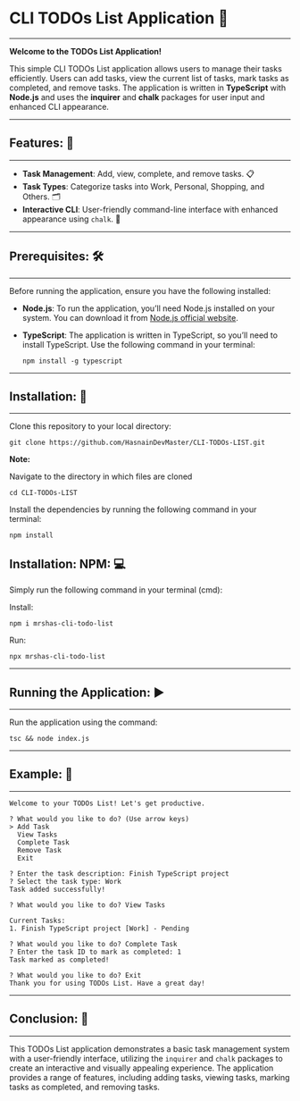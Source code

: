 # CLI TODOs List Application 📝
_______________________________
**Welcome to the TODOs List Application!**

This simple CLI TODOs List application allows users to manage their tasks efficiently. Users can add tasks, view the current list of tasks, mark tasks as completed, and remove tasks. The application is written in **TypeScript** with **Node.js** and uses the **inquirer** and **chalk** packages for user input and enhanced CLI appearance.
_______________
## Features: 🌟
_______________
- **Task Management**: Add, view, complete, and remove tasks. 📋
- **Task Types**: Categorize tasks into Work, Personal, Shopping, and Others. 🗂️
- **Interactive CLI**: User-friendly command-line interface with enhanced appearance using `chalk`. 🎨
____________________
## Prerequisites: 🛠️
____________________
Before running the application, ensure you have the following installed:

- **Node.js**: To run the application, you’ll need Node.js installed on your system. You can download it from [Node.js official website](https://nodejs.org).
- **TypeScript**: The application is written in TypeScript, so you’ll need to install TypeScript. Use the following command in your terminal:

  ```
  npm install -g typescript
  ```
___________________
## Installation: 🚀
___________________
Clone this repository to your local directory:

```
git clone https://github.com/HasnainDevMaster/CLI-TODOs-LIST.git
```

**Note:**

Navigate to the directory in which files are cloned

```
cd CLI-TODOs-LIST
```

Install the dependencies by running the following command in your terminal:

```
npm install
```

## Installation: NPM: 💻

Simply run the following command in your terminal (cmd):

Install:

```
npm i mrshas-cli-todo-list
```

Run:

```
npx mrshas-cli-todo-list
```
______________________________
## Running the Application: ▶️
______________________________
Run the application using the command:

```
tsc && node index.js
```
______________
## Example: 📝
______________
```plaintext
Welcome to your TODOs List! Let's get productive.

? What would you like to do? (Use arrow keys)
> Add Task
  View Tasks
  Complete Task
  Remove Task
  Exit

? Enter the task description: Finish TypeScript project
? Select the task type: Work
Task added successfully!

? What would you like to do? View Tasks

Current Tasks:
1. Finish TypeScript project [Work] - Pending

? What would you like to do? Complete Task
? Enter the task ID to mark as completed: 1
Task marked as completed!

? What would you like to do? Exit
Thank you for using TODOs List. Have a great day!
```
_________________
## Conclusion: 🎈
_________________
This TODOs List application demonstrates a basic task management system with a user-friendly interface, utilizing the `inquirer` and `chalk` packages to create an interactive and visually appealing experience. The application provides a range of features, including adding tasks, viewing tasks, marking tasks as completed, and removing tasks.
